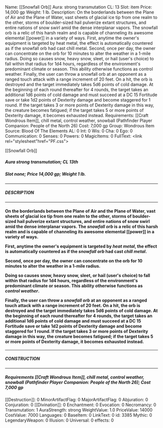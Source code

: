 Name: [[Snowfall Orb]]
Aura: strong transmutation
CL: 13
Slot: item
Price: 14,000 gp
Weight: 1 lb.
Description: On the borderlands between the Plane of Air and the Plane of Water, vast sheets of glacial ice tip from one realm to the other, storms of boulder-sized hail pulverize extant structures, and entire nations of snow swirl amid the dense interplanar vapors. The snowfall orb is a relic of this harsh realm and is capable of channeling its awesome elemental [[power]] in a variety of ways. First, anytime the owner's equipment is targeted by heat metal, the effect is automatically countered as if the snowfall orb had cast chill metal. Second, once per day, the owner can concentrate on the orb for 10 minutes to alter the weather in a 1-mile radius. Doing so causes snow, heavy snow, sleet, or hail (user's choice) to fall within that radius for 1d4 hours, regardless of the environment's predominant climate or season. This ability otherwise functions as control weather. Finally, the user can throw a snowfall orb at an opponent as a ranged touch attack with a range increment of 20 feet. On a hit, the orb is destroyed and the target immediately takes 5d6 points of cold damage. At the beginning of each round thereafter for 4 rounds, the target takes an additional 1d6 points of cold damage and must succeed at a DC 15 Fortitude save or take 1d2 points of Dexterity damage and become staggered for 1 round. If the target takes 3 or more points of Dexterity damage in this way, the creature becomes fatigued; if the target takes 5 or more points of Dexterity damage, it becomes exhausted instead.
Requirements: [[Craft Wondrous Item]], chill metal, control weather, snowball (Pathfinder Player Companion: People of the North 26)
Cost: 7,000 gp
Group: Wondrous Item
Source: Blood Of The Elements
AL: 0
Int: 0
Wis: 0
Cha: 0
Ego: 0
Communication: 0
Senses: 0
Powers: 0
MagicItems: 0
FullText: <link rel="stylesheet"href="PF.css"><div class="heading"><p class="alignleft">[[Snowfall Orb]]</p><div style="clear: both;"></div></div><div><h5><b>Aura </b>strong transmutation; <b>CL </b>13th</h5><h5><b>Slot </b>none; <b>Price </b>14,000 gp; <b>Weight </b>1 lb.</h5></div><hr/><div><h5><b>DESCRIPTION</b></h5></div><hr/><div><h4><p>On the borderlands between the Plane of Air and the Plane of Water, vast sheets of glacial ice tip from one realm to the other, storms of boulder-sized hail pulverize extant structures, and entire nations of snow swirl amid the dense interplanar vapors. The <i>snowfall orb</i> is a relic of this harsh realm and is capable of channeling its awesome elemental [[power]] in a variety of ways.</p><p>First, anytime the owner's equipment is targeted by <i>heat metal</i>, the effect is automatically countered as if the <i>snowfall orb</i> had cast <i>chill metal</i>.</p><p>Second, once per day, the owner can concentrate on the orb for 10 minutes to alter the weather in a 1-mile radius.</p><p>Doing so causes snow, heavy snow, sleet, or hail (user's choice) to fall within that radius for 1d4 hours, regardless of the environment's predominant climate or season. This ability otherwise functions as <i>control weather</i>.</p><p>Finally, the user can throw a <i>snowfall orb</i> at an opponent as a ranged touch attack with a range increment of 20 feet. On a hit, the orb is destroyed and the target immediately takes 5d6 points of cold damage. At the beginning of each round thereafter for 4 rounds, the target takes an additional 1d6 points of cold damage and must succeed at a DC 15 Fortitude save or take 1d2 points of Dexterity damage and become staggered for 1 round. If the target takes 3 or more points of Dexterity damage in this way, the creature becomes fatigued; if the target takes 5 or more points of Dexterity damage, it becomes exhausted instead.</p></h4></div><hr/><div><h5><b>CONSTRUCTION</b></h5></div><hr/><div><h5><b>Requirements </b>[[Craft Wondrous Item]], <i>chill metal</i>, <i>control weather</i>, <i>snowball (Pathfinder Player Companion: People of the North 26)</i>; <b>Cost </b>7,000 gp</h5></div>
[[Destruction]]: 0
MinorArtifactFlag: 0
MajorArtifactFlag: 0
Abjuration: 0
Conjuration: 0
[[Divination]]: 0
Enchantment: 0
Evocation: 0
Necromancy: 0
Transmutation: 1
AuraStrength: strong
WeightValue: 1.0
PriceValue: 14000
CostValue: 7000
Languages: 0
BaseItem: 0
LinkText: 0
id: 3385
Mythic: 0
LegendaryWeapon: 0
Illusion: 0
Universal: 0
effects: 0
